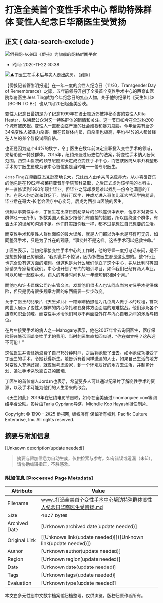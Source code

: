 # 打造全美首个变性手术中心 帮助特殊群体 变性人纪念日华裔医生受赞扬

## 正文 { data-search-exclude }


![侨报网-以美国《侨报》为旗舰的网络新闻平台](/upload/content/2024/20241231/0f7b4dde3efff78340e763cf69acc88a.png)

- 时间: 2020-11-22 00:38

![](http://www.uschinapress.com/image/2020-11-22/780064699936153600.jpg)▲丁医生在手术后与病人走出病房。（剧照）

【侨报记者管黎明报道】在一年一度的变性人纪念日（11/20，Transgender Day of Remembrance）之际，五年前领导开创了全美首个变性手术中心的西奈山医院华裔医生Jess Ting成为今年纪念日的焦点人物。关于他的纪录片《天生如此》（BORN TO BE）也从11月20日起全美公映。

变性人纪念日最初是为了纪念1999年在波士顿近郊被神秘杀害的变性人Rita Hester，以唤起公众对这一特殊群体的同情和关注。这一节日如今在全球约200个城市被庆祝。变性人一直都面临严重的社会歧视和暴力威胁。今年全美有至少34名变性人被暴力杀害。而在该群体内部，自杀率也极高，平均44%的人都曾经在人生的某个阶段试图自杀。

也正是因为这个44%的数字，令丁医生在数年前决定全职投入变性手术的领域，来帮助这一特殊群体。2015年，纽约州通过历史性的法案，将变性手术纳入医保范围，西奈山医院的领导层随即决定成立变性手术中心，而在该医院从事外科整形手术的丁医生便成为该中心首位也是当时唯一一位专职医生。

Jess Ting在皇后区杰克逊高地长大，兄妹四人由单亲母亲抚养大。从小喜爱音乐的他先是在1982年被茱莉亚音乐学院预科录取，之后正式成为该学院的本科生，并一直修读到1990年硕士毕业。但毕业之际却发现难以找到一份令他满意的工作。在家人的劝说和敦促下，他转行医学，并成功进入哥伦比亚大学医学院就读，毕业后在哥大-长老会医疗中心实习。后成为西奈山医院的医生。

谈到从事变性手术，丁医生在出席日前纪录片的公映座谈中表示，他原本对变性人群体也一无所知，多数美国人也很少跟他们有直接的接触，所以围绕这个群体，有着太多的误解和沟通不足。他们其实跟你我一样，都不过是想过自己想要的生活。

而变性手术和变性人群体面临的最大误解，就是人们都以为手术是可有可无的，如同整容手术，只是为了外在的观感。“事实并不是这样。这些手术可以拯救生命。”

丁医生表示，当初他承接变性手术中心的工作时，他的导师一度打电话来问，是不是想毁掉自己的前途。“我对此并不惊讶，因为多数医生都是这么想的。整个行业也完全没有这方面的培训。但这也是为什么我们创立了这个中心，并从比利时等国家请来专家帮助我们。中心也开创了专门的培训项目，如今我们已经有两人毕业，可以和我一起做手术。病人的等待时间也从一年缩短到3至4个月。”

而他也和许多医保公司的主管交流，发现他们很多人也认同应当为变性手术提供保险，但只是仍有很多规章方面的东西需要一步步改变。

关于丁医生的纪录片《天生如此》一路跟踪拍摄他为几位病人做手术的过程，首次向世人展示了变性人群体的内心挣扎和在身体方面面临的艰难挑战。他们涉及各个族裔和职业领域。而变性手术令他们可以不再面临外在与内心自我之间的矛盾与错位。

在片中接受手术的病人之一Mahogany表示，他在2007年曾去询问医生，医疗保险将来能否涵盖变性手术的费用，当时的医生直接回应说，“你在做梦吗？这永远不可能！”

这位医生并责怪她浪费了自己15分钟时间，之后将她赶了出去。如今她成功接受了丁医生的手术，令她获得新生。她告诉有着同样遭遇的人士，如果自己生活的地方对变性人充满歧视，就应当考虑搬家，到一个环境友好的地方去生活，并制定计划，通过手术来改变自己的困境。

丁医生的首位病人Jordan也表示，希望更多人可以通过纪录片了解变性手术的资源，以及手术可能为他们的人生带来的改变。

《天生如此》2019年在纽约电影节首映，如今在全美通过kinomarquee.com等网络平台公映。影片由Tania Cypriano导演，Michelle Koo Hayashi担任制片。

Copyright © 1990 - 2025 侨报网, 版权所有 保留所有权利. Pacific Culture Enterprise, Inc. All rights reserved.
<!-- tcd_original_link https://www.uschinapress.com/static/content/HS/2020-11-22/780064790096912384.html -->


## 摘要与附加信息

<!-- tcd_abstract -->
[Unknown description(update needed)]
<!-- tcd_abstract_end -->

> 摘要与附加信息为自动生成，仅供检索与参考。如有错误或遗漏（未知），请协助编辑指正，不胜感激。

### 附加信息 [Processed Page Metadata]

| Attribute       | Value                                  |
|-----------------|----------------------------------------|
| Filename        | www_打造全美首个变性手术中心帮助特殊群体变性人纪念日华裔医生受赞扬.md                             |
| Size            | 4827 bytes                           |
| Archived Date   | [Unknown archived date(update needed)]                             |
| Original Link   | [[Unknown link(update needed)]]([Unknown link(update needed)])                       |
| Author          | [Unknown author(update needed)]                               |
| Region          | [Unknown region(update needed)]                               |
| Date            | [Unknown date(update needed)]                                 |
| Tags            | [Unknown tags(update needed)]                                 |
| Evaluation            | [Unknown type(update needed)]                                 |
<!-- tcd_table_end -->

本文由多元性别中文数字档案馆归档整理，仅供浏览。版权归原作者所有。
